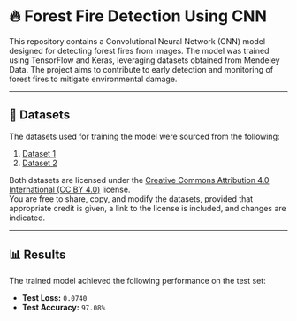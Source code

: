 # 🔥 Forest Fire Detection Using CNN

This repository contains a Convolutional Neural Network (CNN) model designed for detecting forest fires from images. The model was trained using TensorFlow and Keras, leveraging datasets obtained from Mendeley Data. The project aims to contribute to early detection and monitoring of forest fires to mitigate environmental damage.

---

## 📂 Datasets

The datasets used for training the model were sourced from the following:

1. [Dataset 1](https://data.mendeley.com/datasets/gjmr63rz2r/1)  
2. [Dataset 2](https://data.mendeley.com/datasets/fcsjwd9gr6/2)  

Both datasets are licensed under the [Creative Commons Attribution 4.0 International (CC BY 4.0)](https://creativecommons.org/licenses/by/4.0/) license.  
You are free to share, copy, and modify the datasets, provided that appropriate credit is given, a link to the license is included, and changes are indicated.

---

## 📊 Results

The trained model achieved the following performance on the test set:

- **Test Loss:** `0.0740`  
- **Test Accuracy:** `97.08%`

